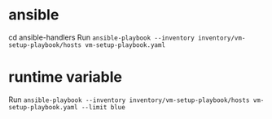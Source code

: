 # ansible
cd ansible-handlers
Run `ansible-playbook --inventory inventory/vm-setup-playbook/hosts vm-setup-playbook.yaml`

# runtime variable
Run `ansible-playbook --inventory inventory/vm-setup-playbook/hosts vm-setup-playbook.yaml --limit blue`